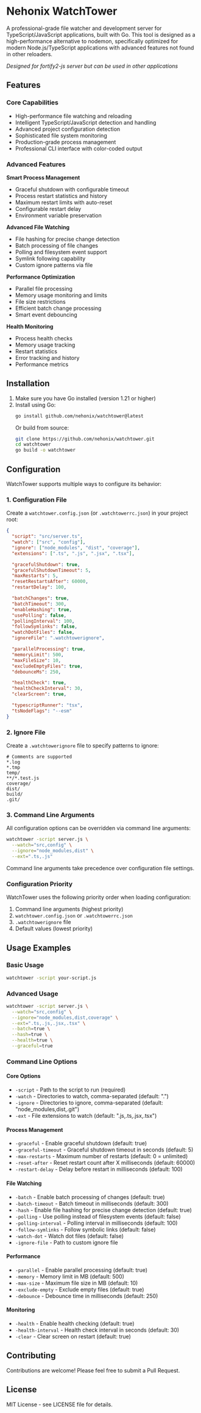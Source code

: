 # Nehonix WatchTower

A professional-grade file watcher and development server for TypeScript/JavaScript applications, built with Go. This tool is designed as a high-performance alternative to nodemon, specifically optimized for modern Node.js/TypeScript applications with advanced features not found in other reloaders.

_Designed for fortify2-js server but can be used in other applications_

## Features

### Core Capabilities

- High-performance file watching and reloading
- Intelligent TypeScript/JavaScript detection and handling
- Advanced project configuration detection
- Sophisticated file system monitoring
- Production-grade process management
- Professional CLI interface with color-coded output

### Advanced Features

**Smart Process Management**

- Graceful shutdown with configurable timeout
- Process restart statistics and history
- Maximum restart limits with auto-reset
- Configurable restart delay
- Environment variable preservation

**Advanced File Watching**

- File hashing for precise change detection
- Batch processing of file changes
- Polling and filesystem event support
- Symlink following capability
- Custom ignore patterns via file

**Performance Optimization**

- Parallel file processing
- Memory usage monitoring and limits
- File size restrictions
- Efficient batch change processing
- Smart event debouncing

**Health Monitoring**

- Process health checks
- Memory usage tracking
- Restart statistics
- Error tracking and history
- Performance metrics

## Installation

1. Make sure you have Go installed (version 1.21 or higher)
2. Install using Go:
   ```bash
   go install github.com/nehonix/watchtower@latest
   ```
   Or build from source:
   ```bash
   git clone https://github.com/nehonix/watchtower.git
   cd watchtower
   go build -o watchtower
   ```

## Configuration

WatchTower supports multiple ways to configure its behavior:

### 1. Configuration File

Create a `watchtower.config.json` (or `.watchtowerrc.json`) in your project root:

```json
{
  "script": "src/server.ts",
  "watch": ["src", "config"],
  "ignore": ["node_modules", "dist", "coverage"],
  "extensions": [".ts", ".js", ".jsx", ".tsx"],

  "gracefulShutdown": true,
  "gracefulShutdownTimeout": 5,
  "maxRestarts": 5,
  "resetRestartsAfter": 60000,
  "restartDelay": 100,

  "batchChanges": true,
  "batchTimeout": 300,
  "enableHashing": true,
  "usePolling": false,
  "pollingInterval": 100,
  "followSymlinks": false,
  "watchDotFiles": false,
  "ignoreFile": ".watchtowerignore",

  "parallelProcessing": true,
  "memoryLimit": 500,
  "maxFileSize": 10,
  "excludeEmptyFiles": true,
  "debounceMs": 250,

  "healthCheck": true,
  "healthCheckInterval": 30,
  "clearScreen": true,

  "typescriptRunner": "tsx",
  "tsNodeFlags": "--esm"
}
```

### 2. Ignore File

Create a `.watchtowerignore` file to specify patterns to ignore:

```text
# Comments are supported
*.log
*.tmp
temp/
**/*.test.js
coverage/
dist/
build/
.git/
```

### 3. Command Line Arguments

All configuration options can be overridden via command line arguments:

```bash
watchtower -script server.js \
  --watch="src,config" \
  --ignore="node_modules,dist" \
  --ext=".ts,.js"
```

Command line arguments take precedence over configuration file settings.

### Configuration Priority

WatchTower uses the following priority order when loading configuration:

1. Command line arguments (highest priority)
2. `watchtower.config.json` or `.watchtowerrc.json`
3. `.watchtowerignore` file
4. Default values (lowest priority)

## Usage Examples

### Basic Usage

```bash
watchtower -script your-script.js
```

### Advanced Usage

```bash
watchtower -script server.js \
  --watch="src,config" \
  --ignore="node_modules,dist,coverage" \
  --ext=".ts,.js,.jsx,.tsx" \
  --batch=true \
  --hash=true \
  --health=true \
  --graceful=true
```

### Command Line Options

#### Core Options

- `-script` - Path to the script to run (required)
- `-watch` - Directories to watch, comma-separated (default: ".")
- `-ignore` - Directories to ignore, comma-separated (default: "node_modules,dist,.git")
- `-ext` - File extensions to watch (default: ".js,.ts,.jsx,.tsx")

#### Process Management

- `-graceful` - Enable graceful shutdown (default: true)
- `-graceful-timeout` - Graceful shutdown timeout in seconds (default: 5)
- `-max-restarts` - Maximum number of restarts (default: 0 = unlimited)
- `-reset-after` - Reset restart count after X milliseconds (default: 60000)
- `-restart-delay` - Delay before restart in milliseconds (default: 100)

#### File Watching

- `-batch` - Enable batch processing of changes (default: true)
- `-batch-timeout` - Batch timeout in milliseconds (default: 300)
- `-hash` - Enable file hashing for precise change detection (default: true)
- `-polling` - Use polling instead of filesystem events (default: false)
- `-polling-interval` - Polling interval in milliseconds (default: 100)
- `-follow-symlinks` - Follow symbolic links (default: false)
- `-watch-dot` - Watch dot files (default: false)
- `-ignore-file` - Path to custom ignore file

#### Performance

- `-parallel` - Enable parallel processing (default: true)
- `-memory` - Memory limit in MB (default: 500)
- `-max-size` - Maximum file size in MB (default: 10)
- `-exclude-empty` - Exclude empty files (default: true)
- `-debounce` - Debounce time in milliseconds (default: 250)

#### Monitoring

- `-health` - Enable health checking (default: true)
- `-health-interval` - Health check interval in seconds (default: 30)
- `-clear` - Clear screen on restart (default: true)

## Contributing

Contributions are welcome! Please feel free to submit a Pull Request.

## License

MIT License - see LICENSE file for details.
